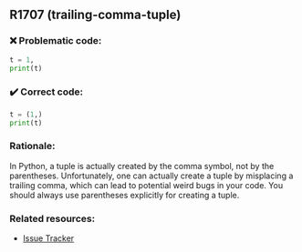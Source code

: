## R1707 (trailing-comma-tuple)

### :x: Problematic code:

```python
t = 1,
print(t)
```

### :heavy_check_mark: Correct code:

```python
t = (1,)
print(t)
```

### Rationale:

In Python, a tuple is actually created by the comma symbol, not by the
parentheses. Unfortunately, one can actually create a tuple by misplacing a
trailing comma, which can lead to potential weird bugs in your code. You
should always use parentheses explicitly for creating a tuple.

### Related resources:

- [Issue Tracker](https://github.com/PyCQA/pylint/issues?q=is%3Aissue+%22trailing-comma-tuple%22+OR+%22R1707%22)
